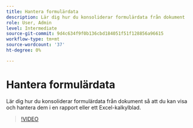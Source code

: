 ```yaml
---
title: Hantera formulärdata
description: Lär dig hur du konsoliderar formulärdata från dokument
role: User, Admin
level: Intermediate
source-git-commit: 9d4c634f9f0b136cbd184051f51f128856a96615
workflow-type: tm+mt
source-wordcount: '37'
ht-degree: 0%

---
```


# Hantera formulärdata

Lär dig hur du konsoliderar formulärdata från dokument så att du kan visa och hantera dem i en rapport eller ett Excel-kalkylblad.

>[!VIDEO](https://video.tv.adobe.com/v/3419330?quality=12&learn=on&hidetitle=true)
